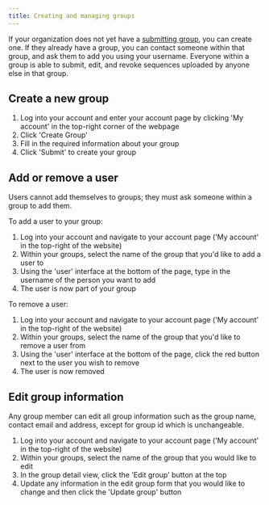 ```yaml
---
title: Creating and managing groups
---
```


If your organization does not yet have a [submitting group](../../reference/glossary/#submitting-group), you can create one. If they already have a group, you can contact someone within that group, and ask them to add you using your username. Everyone within a group is able to submit, edit, and revoke sequences uploaded by anyone else in that group.

## Create a new group

1. Log into your account and enter your account page by clicking 'My account' in the top-right corner of the webpage
2. Click 'Create Group'
3. Fill in the required information about your group
4. Click 'Submit' to create your group

## Add or remove a user

Users cannot add themselves to groups; they must ask someone within a group to add them.

To add a user to your group:

1. Log into your account and navigate to your account page ('My account' in the top-right of the website)
2. Within your groups, select the name of the group that you'd like to add a user to
3. Using the 'user' interface at the bottom of the page, type in the username of the person you want to add
4. The user is now part of your group

To remove a user:

1. Log into your account and navigate to your account page ('My account' in the top-right of the website)
2. Within your groups, select the name of the group that you'd like to remove a user from
3. Using the 'user' interface at the bottom of the page, click the red button next to the user you wish to remove
4. The user is now removed

## Edit group information

Any group member can edit all group information such as the group name, contact email and address, except for group id which is unchangeable.

1. Log into your account and navigate to your account page ('My account' in the top-right of the website)
2. Within your groups, select the name of the group that you would like to edit
3. In the group detail view, click the 'Edit group' button at the top
4. Update any information in the edit group form that you would like to change and then click the 'Update group' button
